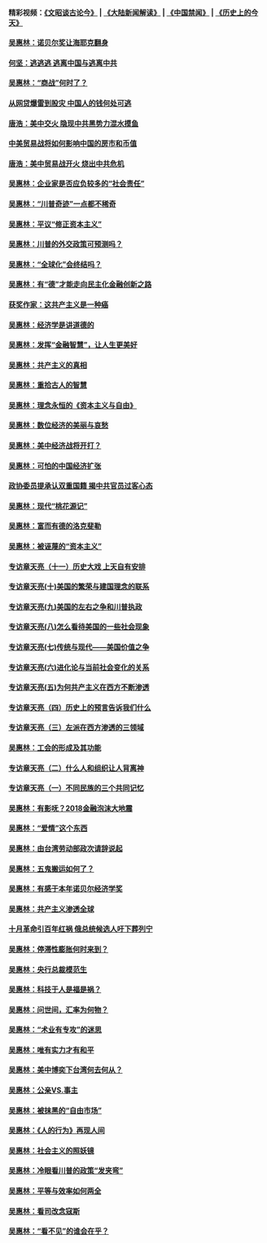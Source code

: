 #### 精彩视频：[《文昭谈古论今》](https://github.com/gfw-breaker/wenzhao/blob/master/README.md?t=12310631) | [《大陆新闻解读》](https://github.com/gfw-breaker/ntdtv-comedy/blob/master/README.md?t=12310631) | [《中国禁闻》](https://github.com/gfw-breaker/ntdtv-news/blob/master/README.md?t=12310631) | [《历史上的今天》](https://github.com/gfw-breaker/today-in-history/blob/master/README.md?t=12310631) 

#### [吴惠林：诺贝尔奖让海耶克翻身](../pages/nsc423/n10890049.md?t=12310631) 

#### [何坚：逃逃逃 逃离中国与逃离中共](../pages/nsc423/n10592891.md?t=12310631) 

#### [吴惠林：“商战”何时了？](../pages/nsc423/n10573558.md?t=12310631) 

#### [从网贷爆雷到股灾 中国人的钱何处可逃](../pages/nsc423/n10572800.md?t=12310631) 

#### [唐浩：美中交火 隐现中共黑势力混水摸鱼](../pages/nsc423/n10544040.md?t=12310631) 

#### [中美贸易战将如何影响中国的房市和币值](../pages/nsc423/n10543697.md?t=12310631) 

#### [唐浩：美中贸易战开火 烧出中共危机](../pages/nsc423/n10540126.md?t=12310631) 

#### [吴惠林：企业家是否应负较多的“社会责任”](../pages/nsc423/n10535022.md?t=12310631) 

#### [吴惠林：“川普奇迹”一点都不稀奇](../pages/nsc423/n10512808.md?t=12310631) 

#### [吴惠林：平议“修正资本主义”](../pages/nsc423/n10495724.md?t=12310631) 

#### [吴惠林：川普的外交政策可预测吗？](../pages/nsc423/n10462387.md?t=12310631) 

#### [吴惠林：“全球化”会终结吗？](../pages/nsc423/n10452838.md?t=12310631) 

#### [吴惠林：有“德”才能走向民主化金融创新之路](../pages/nsc423/n10432292.md?t=12310631) 

#### [获奖作家：这共产主义是一种癌](../pages/nsc423/n10431541.md?t=12310631) 

#### [吴惠林：经济学是讲道德的](../pages/nsc423/n10398014.md?t=12310631) 

#### [吴惠林：发挥“金融智慧”，让人生更美好](../pages/nsc423/n10375019.md?t=12310631) 

#### [吴惠林：共产主义的真相](../pages/nsc423/n10351394.md?t=12310631) 

#### [吴惠林：重拾古人的智慧](../pages/nsc423/n10337691.md?t=12310631) 

#### [吴惠林：理念永恒的《资本主义与自由》](../pages/nsc423/n10316274.md?t=12310631) 

#### [吴惠林：数位经济的美丽与哀愁](../pages/nsc423/n10292946.md?t=12310631) 

#### [吴惠林：美中经济战将开打？](../pages/nsc423/n10258825.md?t=12310631) 

#### [吴惠林：可怕的中国经济扩张](../pages/nsc423/n10219147.md?t=12310631) 

#### [政协委员提承认双重国籍 揭中共官员过客心态](../pages/nsc423/n10208809.md?t=12310631) 

#### [吴惠林：现代“桃花源记”](../pages/nsc423/n10185234.md?t=12310631) 

#### [吴惠林：富而有德的洛克斐勒](../pages/nsc423/n10142264.md?t=12310631) 

#### [吴惠林：被诬蔑的“资本主义”](../pages/nsc423/n10124816.md?t=12310631) 

#### [专访章天亮（十一）历史大戏 上天自有安排](../pages/nsc423/n10094905.md?t=12310631) 

#### [专访章天亮(十)美国的繁荣与建国理念的联系](../pages/nsc423/n10094899.md?t=12310631) 

#### [专访章天亮(九)美国的左右之争和川普执政](../pages/nsc423/n10094889.md?t=12310631) 

#### [专访章天亮(八)怎么看待美国的一些社会现象](../pages/nsc423/n10094857.md?t=12310631) 

#### [专访章天亮(七)传统与现代——美国价值之争](../pages/nsc423/n10093140.md?t=12310631) 

#### [专访章天亮(六)进化论与当前社会变化的关系](../pages/nsc423/n10092036.md?t=12310631) 

#### [专访章天亮(五)为何共产主义在西方不断渗透](../pages/nsc423/n10083620.md?t=12310631) 

#### [专访章天亮（四）历史上的预言告诉我们什么](../pages/nsc423/n10083606.md?t=12310631) 

#### [专访章天亮（三）左派在西方渗透的三领域](../pages/nsc423/n10081115.md?t=12310631) 

#### [吴惠林：工会的形成及其功能](../pages/nsc423/n10080633.md?t=12310631) 

#### [专访章天亮（二）什么人和组织让人背离神](../pages/nsc423/n10076637.md?t=12310631) 

#### [专访章天亮（一）不同民族的三个共同记忆](../pages/nsc423/n10074188.md?t=12310631) 

#### [吴惠林：有影呒？2018金融泡沫大地震](../pages/nsc423/n10040534.md?t=12310631) 

#### [吴惠林：“爱情”这个东西](../pages/nsc423/n10019423.md?t=12310631) 

#### [吴惠林：由台湾劳动部政次请辞说起](../pages/nsc423/n9979679.md?t=12310631) 

#### [吴惠林：五鬼搬运如何了？](../pages/nsc423/n9925338.md?t=12310631) 

#### [吴惠林：有感于本年诺贝尔经济学奖](../pages/nsc423/n9871883.md?t=12310631) 

#### [吴惠林：共产主义渗透全球](../pages/nsc423/n9812748.md?t=12310631) 

#### [十月革命引百年红祸 俄总统候选人吁下葬列宁](../pages/nsc423/n9810182.md?t=12310631) 

#### [吴惠林：停滞性膨胀何时来到？](../pages/nsc423/n9764136.md?t=12310631) 

#### [吴惠林：央行总裁模范生](../pages/nsc423/n9728134.md?t=12310631) 

#### [吴惠林：科技于人是福是祸？](../pages/nsc423/n9672982.md?t=12310631) 

#### [吴惠林：问世间，汇率为何物？](../pages/nsc423/n9621788.md?t=12310631) 

#### [吴惠林：“术业有专攻”的迷思](../pages/nsc423/n9580363.md?t=12310631) 

#### [吴惠林：唯有实力才有和平](../pages/nsc423/n9529599.md?t=12310631) 

#### [吴惠林：美中博奕下台湾何去何从？](../pages/nsc423/n9483598.md?t=12310631) 

#### [吴惠林：公亲VS.事主](../pages/nsc423/n9425637.md?t=12310631) 

#### [吴惠林：被抹黑的“自由市场”](../pages/nsc423/n9351545.md?t=12310631) 

#### [吴惠林：《人的行为》再现人间](../pages/nsc423/n9296339.md?t=12310631) 

#### [吴惠林：社会主义的照妖镜](../pages/nsc423/n9243460.md?t=12310631) 

#### [吴惠林：冷眼看川普的政策“发夹弯”](../pages/nsc423/n9120684.md?t=12310631) 

#### [吴惠林：平等与效率如何两全](../pages/nsc423/n9075430.md?t=12310631) 

#### [吴惠林：看司改念寇斯](../pages/nsc423/n9024915.md?t=12310631) 

#### [吴惠林：“看不见”的谁会在乎？](../pages/nsc423/n8977488.md?t=12310631) 

